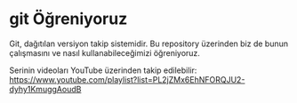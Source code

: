 # git Öğreniyoruz

Git, dağıtılan versiyon takip sistemidir. Bu repository üzerinden biz de bunun çalışmasını ve nasıl kullanabileceğimizi öğreniyoruz.

Serinin videoları YouTube üzerinden takip edilebilir: https://www.youtube.com/playlist?list=PL2jZMx6EhNFORQJU2-dyhy1KmuggAoudB
